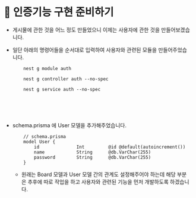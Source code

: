 # 🔔 인증기능 구현 준비하기

- 게시물에 관한 것을 어느 정도 만들었으니 이제는 사용자에 관한 것을 만들어보겠습니다. 

- 일단 아래의 명령어들을 순서대로 입력하여 사용자와 관련된 모듈을 만들어주었습니다.
    ```
        nest g module auth
    ```
    ```
        nest g controller auth --no-spec
    ```
    ```
        nest g service auth --no-spec
    ```
    <br/><br/><br/>

- schema.prisma 에 User 모델을 추가해주었습니다.
    ```
        // schema.prisma
        model User {
            id              Int         @id @default(autoincrement())
            name            String      @db.VarChar(255)
            password        String      @db.VarChar(255)
        }
    ```
    - 원래는 Board 모델과 User 모델 간의 관계도 설정해주어야 하는데 해당 부분은 추후에 따로 작업을 하고 사용자와 관련된 기능을 먼저 개발하도록 하겠습니다.